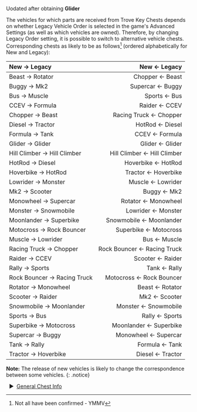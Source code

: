 Uodated after obtaining **Glider**  

The vehicles for which parts are received from Trove Key Chests depends on whether Legacy Vehicle Order is selected in the game's Advanced Settings (as well as which vehicles are owned). Therefore, by changing Legacy Order setting, it is possible to switch to alternative vehicle chests.  Corresponding chests as likely to be as follows[^1] (ordered alphabetically for New and Legacy):  


New → Legacy | New ← Legacy   
:-- | --:  
Beast → Rotator | Chopper ← Beast  
Buggy → Mk2 | Supercar ← Buggy  
Bus → Muscle | Sports ← Bus  
CCEV → Formula | Raider ← CCEV  
Chopper → Beast | Racing Truck ← Chopper  
Diesel → Tractor | HotRod ← Diesel  
Formula → Tank | CCEV ← Formula  
Glider → Glider | Glider ← Glider  
Hill Climber → Hill Climber | Hill Climber ← Hill Climber  
HotRod → Diesel | Hoverbike ← HotRod  
Hoverbike → HotRod | Tractor ← Hoverbike  
Lowrider → Monster | Muscle ← Lowrider  
Mk2 → Scooter | Buggy ← Mk2  
Monowheel → Supercar | Rotator ← Monowheel  
Monster → Snowmobile | Lowrider ← Monster  
Moonlander → Superbike | Snowmobile ← Moonlander  
Motocross → Rock Bouncer | Superbike ← Motocross  
Muscle → Lowrider | Bus ← Muscle  
Racing Truck → Chopper | Rock Bouncer ← Racing Truck  
Raider → CCEV | Scooter ← Raider  
Rally → Sports | Tank ← Rally  
Rock Bouncer → Racing Truck | Motocross ← Rock Bouncer  
Rotator → Monowheel | Beast ← Rotator  
Scooter → Raider | Mk2 ← Scooter  
Snowmobile → Moonlander | Monster ← Snowmobile  
Sports → Bus | Rally ← Sports  
Superbike → Motocross | Moonlander ← Superbike  
Supercar → Buggy | Monowheel ← Supercar  
Tank → Rally | Formula ← Tank  
Tractor → Hoverbike | Diesel ← Tractor    
  
**Note:** The release of new vehicles is likely to change the correspondence between some vehicles. 
{: .notice}
  
[^1]: Not all have been confirmed - YMMV
  
&nbsp; ▶︎ &nbsp;[General Chest Info](/chests/)
